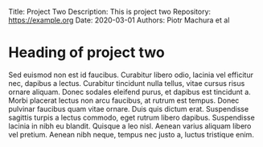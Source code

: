 Title:        Project Two
Description:  This is project two
Repository:   https://example.org
Date:         2020-03-01
Authors:      Piotr Machura
              et al

# Heading of project two
Sed euismod non est id faucibus. Curabitur libero odio, lacinia vel efficitur nec, dapibus a lectus. Curabitur tincidunt
nulla tellus, vitae cursus risus ornare aliquam. Donec sodales eleifend purus, et dapibus est tincidunt a. Morbi
placerat lectus non arcu faucibus, at rutrum est tempus. Donec pulvinar faucibus quam vitae ornare. Duis quis dictum
erat. Suspendisse sagittis turpis a lectus commodo, eget rutrum libero dapibus. Suspendisse lacinia in nibh eu blandit.
Quisque a leo nisl. Aenean varius aliquam libero vel pretium. Aenean nibh neque, tempus nec justo a, luctus tristique
enim. 
